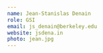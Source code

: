 ```yaml
---
name: Jean-Stanislas Denain
role: GSI
email: js_denain@berkeley.edu
website: jsdena.in 
photo: jean.jpg
---
```

